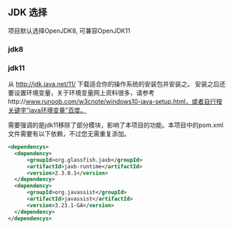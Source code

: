 ## JDK 选择

项目默认选择OpenJDK8, 可兼容OpenJDK11

### jdk8

### jdk11
从 http://jdk.java.net/11/ 下载适合你的操作系统的安装包并安装之。
安装之后还要设置环境变量，关于环境变量网上资料很多，请参考http://www.runoob.com/w3cnote/windows10-java-setup.html，或者自行按关键字"java环境变量"百度。

需要强调的是jdk11移除了部分模块，影响了本项目的功能。本项目中的pom.xml文件需要有以下依赖，不过您无需重复添加。
```xml
<dependencys>
  <dependency>
      <groupId>org.glassfish.jaxb</groupId>
      <artifactId>jaxb-runtime</artifactId>
      <version>2.3.0.1</version>
  </dependency>
  <dependency>
      <groupId>org.javassist</groupId>
      <artifactId>javassist</artifactId>
      <version>3.23.1-GA</version>
  </dependency>
</dependencys>
```